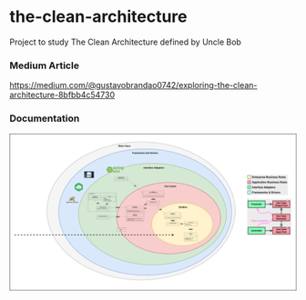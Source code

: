 # the-clean-architecture
Project to study The Clean Architecture defined by Uncle Bob

### Medium Article
https://medium.com/@gustavobrandao0742/exploring-the-clean-architecture-8bfbb4c54730

### Documentation
![alt documentation](https://github.com/gbrandao07/the-clean-architecture/blob/main/clean-arch-diagram.png)
